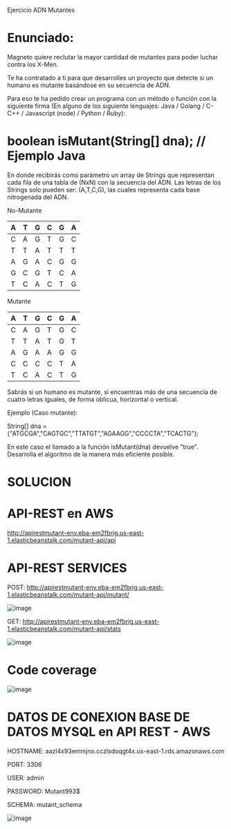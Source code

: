 Ejercicio ADN Mutantes

# Enunciado:

Magneto quiere reclutar la mayor cantidad de mutantes para poder luchar
contra los X-Men.

Te ha contratado a ti para que desarrolles un proyecto que detecte si un
humano es mutante basándose en su secuencia de ADN.

Para eso te ha pedido crear un programa con un método o función con la siguiente firma (En
alguno de los siguiente lenguajes: Java / Golang / C-C++ / Javascript (node) / Python / Ruby):

# boolean isMutant(String[] dna); // Ejemplo Java

En donde recibirás como parámetro un array de Strings que representan cada fila de una tabla
de (NxN) con la secuencia del ADN. Las letras de los Strings solo pueden ser: (A,T,C,G), las
cuales representa cada base nitrogenada del ADN.

No-Mutante

| A | T | G | C | G | A |
|---|---|---|---|---|---|
| C | A | G | T | G | C |
| T | T | A | T | T | T |
| A | G | A | C | G | G |
| G | C | G | T | C | A |
| T | C | A | C | T | G |

Mutante

| A | T | G | C | G | A |
|---|---|---|---|---|---|
| C | A | G | T | G | C |
| T | T | A | T | G | T |
| A | G | A | A | G | G |
| C | C | C | C | T | A |
| T | C | A | C | T | G |

Sabrás si un humano es mutante, si encuentras más de una secuencia de cuatro letras
iguales, de forma oblicua, horizontal o vertical.

Ejemplo (Caso mutante):

String[] dna = {"ATGCGA","CAGTGC","TTATGT","AGAAGG","CCCCTA","TCACTG"};

En este caso el llamado a la función isMutant(dna) devuelve "true".
Desarrolla el algoritmo de la manera más eficiente posible.

# SOLUCION

# API-REST en AWS
		
http://apirestmutant-env.eba-em2fbrig.us-east-1.elasticbeanstalk.com/mutant-api/api
		
# API-REST SERVICES

POST: http://apirestmutant-env.eba-em2fbrig.us-east-1.elasticbeanstalk.com/mutant-api/mutant/

![image](https://user-images.githubusercontent.com/86935152/124406631-845b0800-dd07-11eb-813c-4c639d8635ad.png)

GET: http://apirestmutant-env.eba-em2fbrig.us-east-1.elasticbeanstalk.com/mutant-api/stats

![image](https://user-images.githubusercontent.com/86935152/124406664-93da5100-dd07-11eb-812f-3430eeac20a6.png)

# Code coverage

![image](https://user-images.githubusercontent.com/86935152/124404776-f6c8e980-dd01-11eb-9306-d9a5ed7f5a14.png)

# DATOS DE CONEXION BASE DE DATOS MYSQL en API REST - AWS

HOSTNAME: aazl4x93emmjno.cczlsdoqgt4x.us-east-1.rds.amazonaws.com

PORT: 3306

USER: admin

PASSWORD: Mutant993$

SCHEMA: mutant_schema

![image](https://user-images.githubusercontent.com/86935152/124406703-afddf280-dd07-11eb-8503-806a6817cd0a.png)

